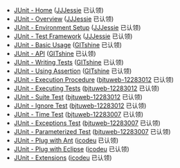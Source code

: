 - [JUnit - Home](index.md) ([JJJessie](https://github.com/JJJessie) 已认领)
- [JUnit - Overview](overview.md)  ([JJJessie](https://github.com/JJJessie) 已认领)
- [JUnit - Environment Setup](environment-setup.md)  ([JJJessie](https://github.com/JJJessie) 已认领)
- [JUnit - Test Framework](test-framework.md) ([JJJessie](https://github.com/JJJessie) 已认领)
- [JUnit - Basic Usage](basic-usage.md)  ([GITshine](https://github.com/GITshine) 已认领)
- [JUnit - API](api.md)  ([GITshine](https://github.com/GITshine) 已认领)
- [JUnit - Writing Tests](writing-tests.md)  ([GITshine](https://github.com/GITshine) 已认领)
- [JUnit - Using Assertion](using-assertion.md)  ([GITshine](https://github.com/GITshine) 已认领)
- [JUnit - Execution Procedure](execution-procedure.md) ([bjtuweb-12283012](https://github.com/bjtuweb-12283012) 已认领)
- [JUnit - Executing Tests](executing-tests.md) ([bjtuweb-12283012](https://github.com/bjtuweb-12283012) 已认领)
- [JUnit - Suite Test](suite-test.md) ([bjtuweb-12283012](https://github.com/bjtuweb-12283012) 已认领)
- [JUnit - Ignore Test](ignore-test.md) ([bjtuweb-12283012](https://github.com/bjtuweb-12283012) 已认领)
- [JUnit - Time Test](time-test.md) ([bjtuweb-12283007](https://github.com/bjtuweb-12283007) 已认领)
- [JUnit - Exceptions Test](exceptions-test.md) ([bjtuweb-12283007](https://github.com/bjtuweb-12283007) 已认领)
- [JUnit - Parameterized Test](parameterized-test.md) ([bjtuweb-12283007](https://github.com/bjtuweb-12283007) 已认领)
- [JUnit - Plug with Ant](plug-with-ant.md) ([icodeu](https://github.com/icodeu) 已认领)
- [JUnit - Plug with Eclipse](plug-with-eclipse.md) ([icodeu](https://github.com/icodeu) 已认领)
- [JUnit - Extensions](extensions.md) ([icodeu](https://github.com/icodeu) 已认领)
